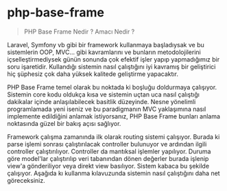 # php-base-frame

>PHP Base Frame Nedir ? Amacı Nedir ?
<p>
Laravel, Symfony vb gibi bir framework kullanmaya başladıysak ve bu sistemlerin OOP, MVC... gibi kavramlarını ve bunların metodolojilerini içselleştirmediysek günün sonunda çok efektif işler yapıp yapmadığımız bir soru işaretidir. Kullandığı sistemin nasıl çalıştığını iyi kavramış bir geliştirici hiç şüphesiz çok daha yüksek kalitede geliştirme yapacaktır.
</p>
<p>
PHP Base Frame temel olarak bu noktada ki boşluğu doldurmaya çalışıyor. Sistemin core kodu oldukça kısa ve sistemin uçtan uca nasıl çalıştığı dakikalar içinde anlaşılabilecek basitlik düzeyinde. Nesne yönelimli programlamada yeni iseniz ve bu paradigmanın MVC yaklaşımına nasıl implemente edildiğini anlamak istiyorsanız, PHP Base Frame bunları anlama noktasında güzel bir bakış açısı sağlıyor.
</p>
<p>
Framework çalışma zamanında ilk olarak routing sistemi çalışıyor. Burada ki parse işlemi sonrası çalıştırılacak controller bulunuyor ve ardından ilgili controller çalıştırılıyor. Controller da mantıksal işlemler yapılıyor. Duruma göre model'lar çalıştırılıp veri tabanından dönen değerler burada işlenip view'a gönderiliyor veya direkt view basılıyor. Sistem kabaca bu şekilde çalışıyor. Aşağıda kı kullanma kılavuzunda sistemin nasıl çalıştığını daha net göreceksiniz.
</p>